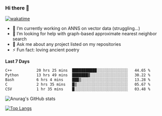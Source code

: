 ### Hi there 👋

[![wakatime](https://wakatime.com/badge/user/8906da98-c623-4aff-ac00-99cb42e09b38.svg)](https://wakatime.com/@8906da98-c623-4aff-ac00-99cb42e09b38)

- 🔭 I’m currently working on ANNS on vector data (struggling...)
- 🤔 I’m looking for help with graph-based approximate nearest neighbor search
- 💬 Ask me about any project listed on my repositories
- ⚡ Fun fact: loving ancient poetry


**Last 7 Days**
<!--START_SECTION:waka-->

```txt
C++           20 hrs 25 mins  ███████████░░░░░░░░░░░░░░   44.65 %
Python        13 hrs 49 mins  ███████▓░░░░░░░░░░░░░░░░░   30.22 %
Bash          6 hrs 4 mins    ███▒░░░░░░░░░░░░░░░░░░░░░   13.28 %
C             2 hrs 35 mins   █▒░░░░░░░░░░░░░░░░░░░░░░░   05.67 %
CSV           1 hr 35 mins    █░░░░░░░░░░░░░░░░░░░░░░░░   03.48 %
```

<!--END_SECTION:waka-->

![Anurag's GitHub stats](https://github-readme-stats.vercel.app/api?username=matchyc&count_private=true&show_icons=true&theme=vue)

[![Top Langs](https://github-readme-stats.vercel.app/api/top-langs/?username=matchyc&langs_count=4&&hide=perl,raku,html,javascript,shell,roff,prolog)](https://github.com/anuraghazra/github-readme-stats)
